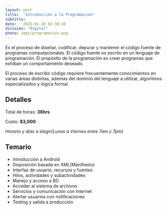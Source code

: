 ```yaml
---
layout: post
title:  "Introducción a la Programación"
subtitle:
date:   2015-02-28 02:30:16
division: "digital"
photo: imgs/programacion.png
---
```

Es el proceso de diseñar, codificar, depurar y mantener el código fuente de programas computacionales. El código fuente es escrito en un lenguaje de programación. El propósito de la programación es crear programas que exhiban un comportamiento deseado. 

El proceso de escribir código requiere frecuentemente conocimientos en varias áreas distintas, además del dominio del lenguaje a utilizar, algoritmos especializados y lógica formal. 

## Detalles
Total de horas: **36hrs**

Costo: **$3,000**

*Horario y días a elegir(Lunes a Viernes entre 7am y 7pm)*

## Temario
- Introducción a Android
- Disposición basada en XML(Manifiesto)
- Interfaz de usuario, recursos y fuentes
- Hilos, actividades y subactividades
- Manejo y acceso a BD
- Acceder al sistema de archivos
- Servicios y comunicación con Internet
- Alertar usuarios con notificaciones
- Testing y salida a producción